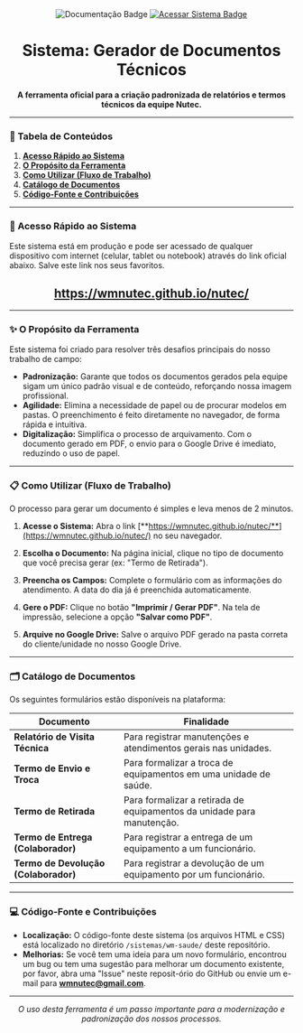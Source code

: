 <div align="center">
  <img src="https://img.shields.io/badge/Sistema-Gerador_de_Documentos-34495E?style=for-the-badge&logo=html5" alt="Documentação Badge"/>
  <a href="https://wmnutec.github.io/nutec/" target="_blank"><img src="https://img.shields.io/badge/Acessar_Sistema-Online-brightgreen?style=for-the-badge&logo=googlechrome" alt="Acessar Sistema Badge"/></a>
</div>

<h1 align="center">
  Sistema: Gerador de Documentos Técnicos
</h1>

<p align="center">
  <strong>A ferramenta oficial para a criação padronizada de relatórios e termos técnicos da equipe Nutec.</strong>
</p>

---

### 📖 Tabela de Conteúdos

1.  [**Acesso Rápido ao Sistema**](#-acesso-rápido-ao-sistema)
2.  [**O Propósito da Ferramenta**](#-o-propósito-da-ferramenta)
3.  [**Como Utilizar (Fluxo de Trabalho)**](#-como-utilizar-fluxo-de-trabalho)
4.  [**Catálogo de Documentos**](#-catálogo-de-documentos)
5.  [**Código-Fonte e Contribuições**](#-código-fonte-e-contribuições)

---

### 🚀 Acesso Rápido ao Sistema

Este sistema está em produção e pode ser acessado de qualquer dispositivo com internet (celular, tablet ou notebook) através do link oficial abaixo. Salve este link nos seus favoritos.

<h2 align="center"><a href="https://wmnutec.github.io/nutec/" target="_blank">https://wmnutec.github.io/nutec/</a></h2>

---

### ✨ O Propósito da Ferramenta

Este sistema foi criado para resolver três desafios principais do nosso trabalho de campo:

-   **Padronização:** Garante que todos os documentos gerados pela equipe sigam um único padrão visual e de conteúdo, reforçando nossa imagem profissional.
-   **Agilidade:** Elimina a necessidade de papel ou de procurar modelos em pastas. O preenchimento é feito diretamente no navegador, de forma rápida e intuitiva.
-   **Digitalização:** Simplifica o processo de arquivamento. Com o documento gerado em PDF, o envio para o Google Drive é imediato, reduzindo o uso de papel.

---

### 📋 Como Utilizar (Fluxo de Trabalho)

O processo para gerar um documento é simples e leva menos de 2 minutos.

1.  **Acesse o Sistema:** Abra o link [**https://wmnutec.github.io/nutec/**](https://wmnutec.github.io/nutec/) no seu navegador.

2.  **Escolha o Documento:** Na página inicial, clique no tipo de documento que você precisa gerar (ex: "Termo de Retirada").

3.  **Preencha os Campos:** Complete o formulário com as informações do atendimento. A data do dia já é preenchida automaticamente.

4.  **Gere o PDF:** Clique no botão **"Imprimir / Gerar PDF"**. Na tela de impressão, selecione a opção **"Salvar como PDF"**.

5.  **Arquive no Google Drive:** Salve o arquivo PDF gerado na pasta correta do cliente/unidade no nosso Google Drive.

---

### 🗂️ Catálogo de Documentos

Os seguintes formulários estão disponíveis na plataforma:

| Documento                               | Finalidade                                                                |
| --------------------------------------- | ------------------------------------------------------------------------- |
| **Relatório de Visita Técnica** | Para registrar manutenções e atendimentos gerais nas unidades.            |
| **Termo de Envio e Troca**      | Para formalizar a troca de equipamentos em uma unidade de saúde.          |
| **Termo de Retirada**               | Para formalizar a retirada de equipamentos da unidade para manutenção.    |
| **Termo de Entrega (Colaborador)** | Para registrar a entrega de um equipamento a um funcionário.              |
| **Termo de Devolução (Colaborador)** | Para registrar a devolução de um equipamento por um funcionário.          |

---

### 💻 Código-Fonte e Contribuições

-   **Localização:** O código-fonte deste sistema (os arquivos HTML e CSS) está localizado no diretório `/sistemas/wm-saude/` deste repositório.
-   **Melhorias:** Se você tem uma ideia para um novo formulário, encontrou um bug ou tem uma sugestão para melhorar um documento existente, por favor, abra uma "Issue" neste reposit-ório do GitHub ou envie um e-mail para **wmnutec@gmail.com**.

---
<div align="center">
  <em>O uso desta ferramenta é um passo importante para a modernização e padronização dos nossos processos.</em>
</div>